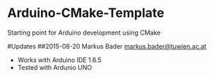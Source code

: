 # Arduino-CMake-Template
Starting point for Arduino development using CMake

#Updates
##2015-08-20 Markus Bader <markus.bader@tuwien.ac.at>
- Works with Arduino IDE 1.6.5
- Tested with Ardunio UNO
